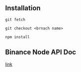 ## Installation

```
git fetch

git checkout <brnach name>

npm install
```

## Binance Node API Doc
[link](https://github.com/binance-exchange/node-binance-api)
